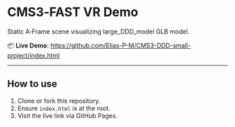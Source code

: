 # CMS3‑FAST VR Demo

Static A‑Frame scene visualizing large_DDD_model GLB model.

📦 **Live Demo**: https://github.com/Elias-P-M/CMS3-DDD-small-project/index.html

---

## How to use

1. Clone or fork this repository.
2. Ensure `index.html` is at the root.
3. Visit the live link via GitHub Pages.
